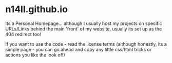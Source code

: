 # n14ll.github.io

Its a Personal Homepage... although I usually host my projects on specific URLs/Links behind the main 'front' of my website, usually its set up as the 404 redirect too!

If you want to use the code - read the license terms (although honestly, its a simple page - you can go ahead and copy any little css/html tricks or actions you like the look of!)
